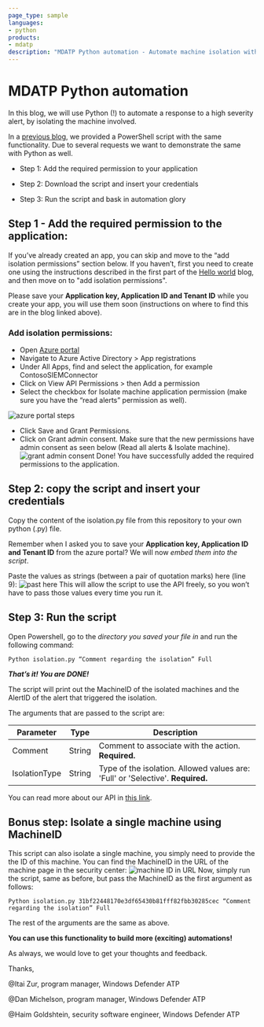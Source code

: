 ```yaml
---
page_type: sample
languages:
- python
products:
- mdatp
description: "MDATP Python automation - Automate machine isolation with Python script"
---
```


# MDATP Python automation

In this blog, we will use Python (!) to automate a response to a high severity alert, by isolating the machine involved.

In a [previous blog](https://techcommunity.microsoft.com/t5/Microsoft-Defender-ATP/Automate-Windows-Defender-ATP-response-action-Machine-isolation/m-p/362701#M8), we provided a PowerShell script with the same functionality. Due to several requests we want to demonstrate the same with Python as well.

* Step 1: Add the required permission to your application

* Step 2: Download the script and insert your credentials

* Step 3: Run the script and bask in automation glory

## Step 1 - Add the required permission to the application:

If you’ve already created an app, you can skip and move to the “add isolation permissions” section below. If you haven’t, first you need to create one using the instructions described in the first part of the [Hello world](https://techcommunity.microsoft.com/t5/Microsoft-Defender-ATP/WDATP-API-Hello-World-or-using-a-simple-PowerShell-script-to/ba-p/326813) blog, and then move on to "add isolation permissions".

Please save your **Application key, Application ID and Tenant ID** while you create your app, you will use them soon (instructions on where to find this are in the blog linked above).

### Add isolation permissions:

* Open [Azure portal](https://ms.portal.azure.com/#home)
* Navigate to Azure Active Directory > App registrations 
* Under All Apps, find and select the application, for example ContosoSIEMConnector 
* Click on View API Permissions > then Add a permission
* Select the checkbox for Isolate machine application permission (make sure you have the “read alerts” permission as well).

![azure portal steps](https://gxcuf89792.i.lithium.com/t5/image/serverpage/image-id/116951i8BDE7C044918D123/image-size/large?v=1.0&px=999)

* Click Save and Grant Permissions. 
* Click on Grant admin consent. Make sure that the new permissions have admin consent as seen below (Read all alerts & Isolate machine).
![grant admin consent](https://gxcuf89792.i.lithium.com/t5/image/serverpage/image-id/116955i429996F533E0E10F/image-size/large?v=1.0&px=999)
Done! You have successfully added the required permissions to the application.

## Step 2: copy the script and insert your credentials
Copy the content of the isolation.py file from this repository to your own python (.py) file.

Remember when I asked you to save your **Application key, Application ID and Tenant ID** from the azure portal? We will now *embed them into the script*. 

Paste the values as strings (between a pair of quotation marks) here (line 9):
![past here](https://gxcuf89792.i.lithium.com/t5/image/serverpage/image-id/117019i025518DC7FA5C64B/image-size/large?v=1.0&px=999)
This will allow the script to use the API freely, so you won’t have to pass those values every time you run it.

## Step 3: Run the script

Open Powershell, go to the *directory you saved your file in* and run the following command:

```
Python isolation.py “Comment regarding the isolation” Full
```

***That’s it! You are DONE!***

The script will print out the MachineID of the isolated machines and the AlertID of the alert that triggered the isolation.

The arguments that are passed to the script are:

| **Parameter**     | **Type**   | **Description**                                                                  |
|-------------------|------------|----------------------------------------------------------------------------------|
| Comment           | String     | Comment to associate with the action. **Required.**                              |
| IsolationType     | String     | Type of the isolation. Allowed values are: 'Full' or 'Selective'. **Required.**  |

You can read more about our API in [this link](https://docs.microsoft.com/en-gb/windows/security/threat-protection/microsoft-defender-atp/exposed-apis-list).

## Bonus step: Isolate a single machine using MachineID

This script can also isolate a single machine, you simply need to provide the the ID of this machine. You can find the MachineID in the URL of the machine page in the security center:
![machine ID in URL](https://gxcuf89792.i.lithium.com/t5/image/serverpage/image-id/116960i82E37B1017B4CC3D/image-size/large?v=1.0&px=999)
Now, simply run the script, same as before, but pass the MachineID as the first argument as follows:
```
Python isolation.py 31bf22448170e3df65430b81fff82fbb30285cec “Comment regarding the isolation” Full
```

The rest of the arguments are the same as above.

**You can use this functionality to build more (exciting) automations!**

 
As always, we would love to get your thoughts and feedback.

Thanks,

@Itai Zur, program manager, Windows Defender ATP

@Dan Michelson, program manager, Windows Defender ATP

@Haim Goldshtein, security software engineer, Windows Defender ATP

